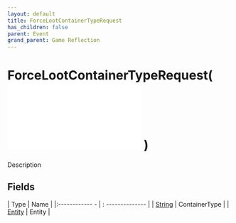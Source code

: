 ```yaml
---
layout: default
title: ForceLootContainerTypeRequest
has_children: false
parent: Event
grand_parent: Game Reflection
---
```

# ForceLootContainerTypeRequest( ![ EntityEventBase ](game-reflection/events/entity_event_base.md) )
Description 

## Fields
| Type | Name |
|:------------ - | : -------------- |
| [String](game-reflection/components/string.md) | ContainerType |
| [Entity](game-reflection/classes/entity.md) | Entity |
